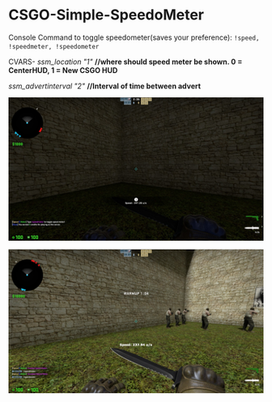 # CSGO-Simple-SpeedoMeter
 Console Command to toggle speedometer(saves your preference): `!speed, !speedmeter, !speedometer`
 
CVARS-
 *ssm_location "1"* **//where should speed meter be shown. 0 = CenterHUD, 1 = New CSGO HUD**
 
 *ssm_advertinterval "2"* **//Interval of time between advert**

![](speedometer.jpg)

![](speedometer2.jpg)
